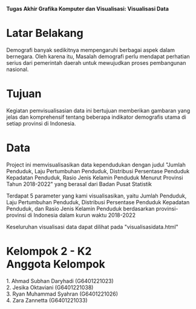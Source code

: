 **Tugas Akhir Grafika Komputer dan Visualisasi: Visualisasi Data**

<h1>Latar Belakang</h1>
<p>Demografi banyak sedikitnya mempengaruhi berbagai aspek dalam bernegara. Oleh karena itu, Masalah demografi perlu mendapat perhatian serius dari pemerintah daerah untuk mewujudkan proses pembangunan nasional.</p>

<h1>Tujuan</h1>
<p>Kegiatan pemvisualisasian data ini bertujuan memberikan gambaran yang jelas dan komprehensif tentang beberapa indikator demografis utama di setiap provinsi di Indonesia.</p>

<h1>Data</h1>
<p>Project ini memvisualisasikan data kependudukan dengan judul "Jumlah Penduduk, Laju Pertumbuhan Penduduk, Distribusi Persentase Penduduk Kepadatan Penduduk, Rasio Jenis Kelamin Penduduk Menurut Provinsi Tahun 2018-2022" yang berasal dari Badan Pusat Statistik</p>
<p>Terdapat 5 parameter yang kami visualisasikan, yaitu Jumlah Penduduk, Laju Pertumbuhan Penduduk, Distribusi Persentase Penduduk Kepadatan Penduduk, dan Rasio Jenis Kelamin Penduduk berdasarkan provinsi-provinsi di Indonesia dalam kurun waktu 2018-2022</p>
<p>Keseluruhan visualisasi data dapat dilihat pada "visualisasidata.html"</p>

<h1>Kelompok 2 - K2<br>Anggota Kelompok</h1>
1. Ahmad Subhan Daryhadi (G6401221023)<br>
2. Jesika Oktaviani (G6401221038)<br>
3. Ryan Muhammad Syahran (G6401221026)<br>
4. Zara Zannetta (G6401221033)
